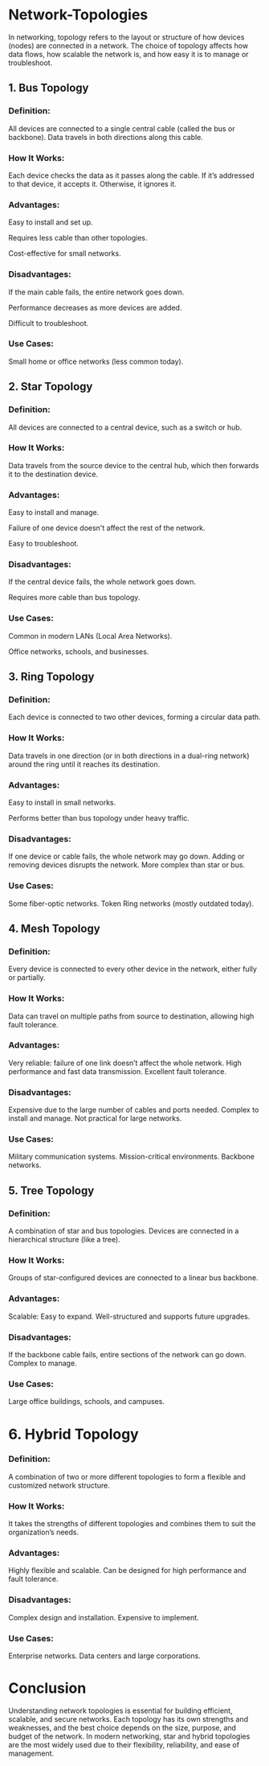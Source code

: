 # Network-Topologies

In networking, topology refers to the layout or structure of how devices (nodes) are connected in a network. The choice of topology affects how data flows, how scalable the network is, and how easy it is to manage or troubleshoot.

## 1. Bus Topology
### Definition:
All devices are connected to a single central cable (called the bus or backbone). Data travels in both directions along this cable.

### How It Works:
Each device checks the data as it passes along the cable. If it’s addressed to that device, it accepts it. Otherwise, it ignores it.

### Advantages:
Easy to install and set up.

Requires less cable than other topologies.

Cost-effective for small networks.

### Disadvantages:
If the main cable fails, the entire network goes down.

Performance decreases as more devices are added.

Difficult to troubleshoot.

### Use Cases:
Small home or office networks (less common today).

## 2. Star Topology
### Definition:
All devices are connected to a central device, such as a switch or hub.

### How It Works:
Data travels from the source device to the central hub, which then forwards it to the destination device.

### Advantages:
Easy to install and manage.

Failure of one device doesn't affect the rest of the network.

Easy to troubleshoot.

### Disadvantages:
If the central device fails, the whole network goes down.

Requires more cable than bus topology.

### Use Cases:
Common in modern LANs (Local Area Networks).

Office networks, schools, and businesses.

## 3. Ring Topology
### Definition:
Each device is connected to two other devices, forming a circular data path.

### How It Works:
Data travels in one direction (or in both directions in a dual-ring network) around the ring until it reaches its destination.

### Advantages:
Easy to install in small networks.

Performs better than bus topology under heavy traffic.

### Disadvantages:
If one device or cable fails, the whole network may go down.
Adding or removing devices disrupts the network.
More complex than star or bus.

### Use Cases:
Some fiber-optic networks.
Token Ring networks (mostly outdated today).

## 4. Mesh Topology
### Definition:
Every device is connected to every other device in the network, either fully or partially.

### How It Works:
Data can travel on multiple paths from source to destination, allowing high fault tolerance.

### Advantages:
Very reliable: failure of one link doesn’t affect the whole network.
High performance and fast data transmission.
Excellent fault tolerance.

### Disadvantages:
Expensive due to the large number of cables and ports needed.
Complex to install and manage.
Not practical for large networks.

### Use Cases:
Military communication systems.
Mission-critical environments.
Backbone networks.

## 5. Tree Topology
### Definition:
A combination of star and bus topologies. Devices are connected in a hierarchical structure (like a tree).

### How It Works:
Groups of star-configured devices are connected to a linear bus backbone.

### Advantages:
Scalable: Easy to expand.
Well-structured and supports future upgrades.

### Disadvantages:
If the backbone cable fails, entire sections of the network can go down.
Complex to manage.

### Use Cases:
Large office buildings, schools, and campuses.

# 6. Hybrid Topology
### Definition:
A combination of two or more different topologies to form a flexible and customized network structure.

### How It Works:
It takes the strengths of different topologies and combines them to suit the organization’s needs.

### Advantages:
Highly flexible and scalable.
Can be designed for high performance and fault tolerance.

### Disadvantages:
Complex design and installation.
Expensive to implement.

### Use Cases:
Enterprise networks.
Data centers and large corporations.

# Conclusion
Understanding network topologies is essential for building efficient, scalable, and secure networks. Each topology has its own strengths and weaknesses, and the best choice depends on the size, purpose, and budget of the network.
In modern networking, star and hybrid topologies are the most widely used due to their flexibility, reliability, and ease of management.
